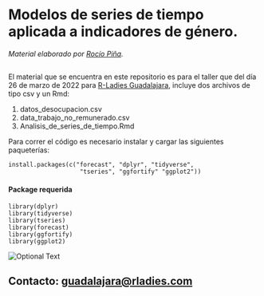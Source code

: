 # Modelos de series de tiempo aplicada a indicadores de género.
 
 *Material elaborado por [Rocío Piña](https://github.com/rociolopezpi29).*
##
##
##
El material que se encuentra en este repositorio es para el taller que del día 26 de marzo de 2022 para [R-Ladies Guadalajara](https://twitter.com/RLadiesGDL), incluye dos archivos de tipo csv y un Rmd:

1. datos_desocupacion.csv
2. data_trabajo_no_remunerado.csv
3. Analisis_de_series_de_tiempo.Rmd


Para correr el código es necesario instalar y cargar las siguientes paqueterías:


```
install.packages(c("forecast", "dplyr", "tidyverse",
                    "tseries", "ggfortify" "ggplot2"))
```

#### Package requerida

```
library(dplyr)
library(tidyverse)
library(tseries)     
library(forecast)
library(ggfortify)
library(ggplot2)
```

![Optional Text](https://pbs.twimg.com/media/FN2hs-xX0AENZY7?format=jpg&name=4096x4096)










## Contacto: guadalajara@rladies.com
